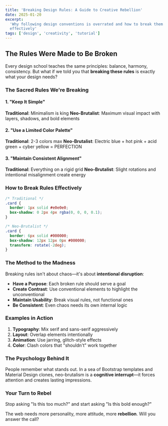 ```yaml
---
title: 'Breaking Design Rules: A Guide to Creative Rebellion'
date: 2025-01-20
excerpt:
  'Why following design conventions is overrated and how to break them
  effectively'
tags: ['design', 'creativity', 'tutorial']
---
```


## The Rules Were Made to Be Broken

Every design school teaches the same principles: balance, harmony, consistency.
But what if we told you that **breaking these rules** is exactly what your
design needs?

### The Sacred Rules We're Breaking

#### 1. "Keep It Simple"

**Traditional**: Minimalism is king **Neo-Brutalist**: Maximum visual impact
with layers, shadows, and bold elements

#### 2. "Use a Limited Color Palette"

**Traditional**: 2-3 colors max **Neo-Brutalist**: Electric blue + hot pink +
acid green + cyber yellow = PERFECTION

#### 3. "Maintain Consistent Alignment"

**Traditional**: Everything on a rigid grid **Neo-Brutalist**: Slight rotations
and intentional misalignment create energy

### How to Break Rules Effectively

```css
/* Traditional */
.card {
  border: 1px solid #e0e0e0;
  box-shadow: 0 2px 4px rgba(0, 0, 0, 0.1);
}

/* Neo-Brutalist */
.card {
  border: 6px solid #000000;
  box-shadow: 12px 12px 0px #000000;
  transform: rotate(-2deg);
}
```

### The Method to the Madness

Breaking rules isn't about chaos—it's about **intentional disruption**:

- **Have a Purpose**: Each broken rule should serve a goal
- **Create Contrast**: Use conventional elements to highlight the unconventional
- **Maintain Usability**: Break visual rules, not functional ones
- **Be Consistent**: Even chaos needs its own internal logic

### Examples in Action

1. **Typography**: Mix serif and sans-serif aggressively
2. **Layout**: Overlap elements intentionally
3. **Animation**: Use jarring, glitch-style effects
4. **Color**: Clash colors that "shouldn't" work together

### The Psychology Behind It

People remember what stands out. In a sea of Bootstrap templates and Material
Design clones, neo-brutalism is a **cognitive interrupt**—it forces attention
and creates lasting impressions.

### Your Turn to Rebel

Stop asking "Is this too much?" and start asking "Is this bold enough?"

The web needs more personality, more attitude, more **rebellion**. Will you
answer the call?
